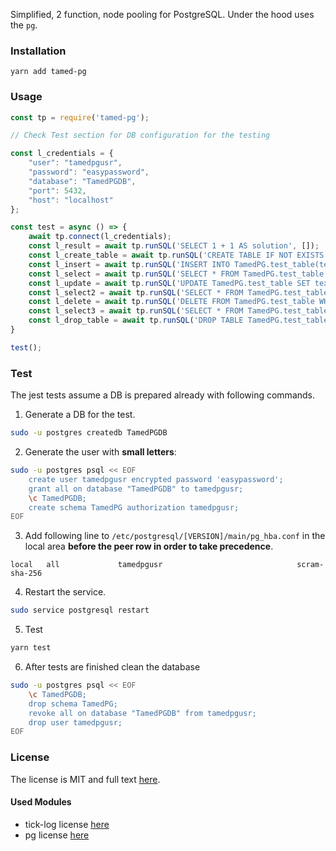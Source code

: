 Simplified, 2 function, node pooling for PostgreSQL. Under the hood uses the `pg`.

### Installation

```
yarn add tamed-pg
```

### Usage

```javascript
const tp = require('tamed-pg');

// Check Test section for DB configuration for the testing

const l_credentials = {
	"user": "tamedpgusr",
	"password": "easypassword",
	"database": "TamedPGDB",
	"port": 5432,
	"host": "localhost"
};

const test = async () => {
	await tp.connect(l_credentials);
	const l_result = await tp.runSQL('SELECT 1 + 1 AS solution', []);
	const l_create_table = await tp.runSQL('CREATE TABLE IF NOT EXISTS TamedPG.test_table (id SERIAL PRIMARY KEY, text VARCHAR(40) not null, complete BOOLEAN)', []);
	const l_insert = await tp.runSQL('INSERT INTO TamedPG.test_table(text, complete) values($1, $2) RETURNING *', ['hello world', false]);
	const l_select = await tp.runSQL('SELECT * FROM TamedPG.test_table WHERE id = $1', [l_insert.rows[0].id]);
	const l_update = await tp.runSQL('UPDATE TamedPG.test_table SET text = $1, complete = $2 WHERE id = $3', ['hello world 2', true, l_insert.rows[0].id]);
	const l_select2 = await tp.runSQL('SELECT * FROM TamedPG.test_table WHERE id = $1', [l_insert.rows[0].id]);
	const l_delete = await tp.runSQL('DELETE FROM TamedPG.test_table WHERE id = $1', [l_insert.rows[0].id]);
	const l_select3 = await tp.runSQL('SELECT * FROM TamedPG.test_table WHERE id = $1', [l_insert.rows[0].id]);
	const l_drop_table = await tp.runSQL('DROP TABLE TamedPG.test_table', []);
}

test();
```

### Test

The jest tests assume a DB is prepared already with following commands.

1. Generate a DB for the test.

```bash
sudo -u postgres createdb TamedPGDB
```

2. Generate the user with **small letters**:

```bash
sudo -u postgres psql << EOF
	create user tamedpgusr encrypted password 'easypassword';
	grant all on database "TamedPGDB" to tamedpgusr;
	\c TamedPGDB;
	create schema TamedPG authorization tamedpgusr;
EOF
```

3. Add following line to `/etc/postgresql/[VERSION]/main/pg_hba.conf` in the local area **before the peer row in order to take precedence**.

```
local   all             tamedpgusr                              scram-sha-256
```

4. Restart the service.

```bash
sudo service postgresql restart
```

5. Test

```bash
yarn test
```

6. After tests are finished clean the database

```bash
sudo -u postgres psql << EOF
	\c TamedPGDB;
	drop schema TamedPG;
	revoke all on database "TamedPGDB" from tamedpgusr;
	drop user tamedpgusr;
EOF
```

### License

The license is MIT and full text [here](LICENSE).

#### Used Modules

* tick-log license [here](./OtherLicenses/tick-log.txt)
* pg license [here](./OtherLicenses/pg.txt)
